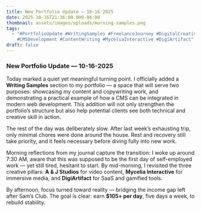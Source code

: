 ```yaml
---
title: New Portfolio Update — 10-16-2025
date: 2025-10-16T21:36:00.000-06:00
thumbnail: assets/images/uploads/morning-samples.png
tags:
  - "#PortfolioUpdate #WritingSamples #FreelanceJourney #DigitalCreatives
    #CMSDevelopment #ContentWriting #MyceliaInteractive #DigiArtifact"
draft: false
---
```




### New Portfolio Update — 10-16-2025

Today marked a quiet yet meaningful turning point. I officially added a **Writing Samples** section to my portfolio — a space that will serve two purposes: showcasing my content and copywriting work, and demonstrating a practical example of how a CMS can be integrated in modern web development. This addition will not only strengthen the portfolio’s structure but also help potential clients see both technical and creative skill in action.

The rest of the day was deliberately slow. After last week’s exhausting trip, only minimal chores were done around the house. Rest and recovery still take priority, and it feels necessary before diving fully into new work.

Morning reflections from my journal capture the transition: I woke up around 7:30 AM, aware that this was supposed to be the first day of self-employed work — yet still tired, hesitant to start. By mid-morning, I revisited the three creative pillars: **A & J Studios** for video content, **Mycelia Interactive** for immersive media, and **DigiArtifact** for SaaS and gamified tools.

By afternoon, focus turned toward reality — bridging the income gap left after Sam’s Club. The goal is clear: earn **$105+ per day**, five days a week, to rebuild stability.
